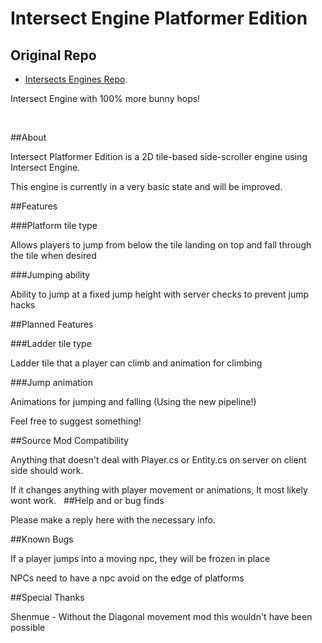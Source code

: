# Intersect Engine Platformer Edition

## Original Repo

 * [Intersects Engines Repo](https://github.com/AscensionGameDev/Intersect-Engine).

Intersect Engine with 100% more bunny hops!

 

##About

Intersect Platformer Edition is a 2D tile-based side-scroller engine using Intersect Engine.

This engine is currently in a very basic state and will be improved.

##Features

###Platform tile type

Allows players to jump from below the tile landing on top and fall through the tile when desired

###Jumping ability

Ability to jump at a fixed jump height with server checks to prevent jump hacks

##Planned Features

###Ladder tile type

Ladder tile that a player can climb and animation for climbing

###Jump animation

Animations for jumping and falling (Using the new pipeline!)

Feel free to suggest something!

##Source Mod Compatibility

Anything that doesn't deal with Player.cs or Entity.cs on server on client side should work.

If it changes anything with player movement or animations, It most likely wont work.
 
##Help and or bug finds

Please make a reply here with the necessary info.

##Known Bugs

If a player jumps into a moving npc, they will be frozen in place

NPCs need to have a npc avoid on the edge of platforms

##Special Thanks

Shenmue - Without the Diagonal movement mod this wouldn't have been possible

​
